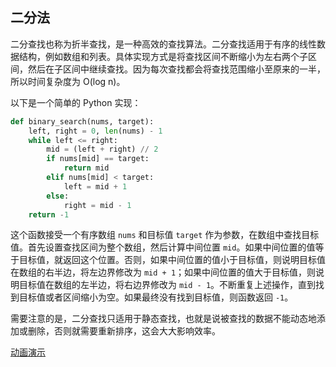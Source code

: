 ## 二分法

二分查找也称为折半查找，是一种高效的查找算法。二分查找适用于有序的线性数据结构，例如数组和列表。具体实现方式是将查找区间不断缩小为左右两个子区间，然后在子区间中继续查找。因为每次查找都会将查找范围缩小至原来的一半，所以时间复杂度为 O(log n)。

以下是一个简单的 Python 实现：

```python
def binary_search(nums, target):
    left, right = 0, len(nums) - 1
    while left <= right:
        mid = (left + right) // 2
        if nums[mid] == target:
            return mid
        elif nums[mid] < target:
            left = mid + 1
        else:
            right = mid - 1
    return -1
```

这个函数接受一个有序数组 `nums` 和目标值 `target` 作为参数，在数组中查找目标值。首先设置查找区间为整个数组，然后计算中间位置 `mid`。如果中间位置的值等于目标值，就返回这个位置。否则，如果中间位置的值小于目标值，则说明目标值在数组的右半边，将左边界修改为 `mid + 1`；如果中间位置的值大于目标值，则说明目标值在数组的左半边，将右边界修改为 `mid - 1`。不断重复上述操作，直到找到目标值或者区间缩小为空。如果最终没有找到目标值，则函数返回 `-1`。

需要注意的是，二分查找只适用于静态查找，也就是说被查找的数据不能动态地添加或删除，否则就需要重新排序，这会大大影响效率。

[动画演示](https://www.bilibili.com/video/BV15Q4y1T7qR/?spm_id_from=333.337.search-card.all.click)